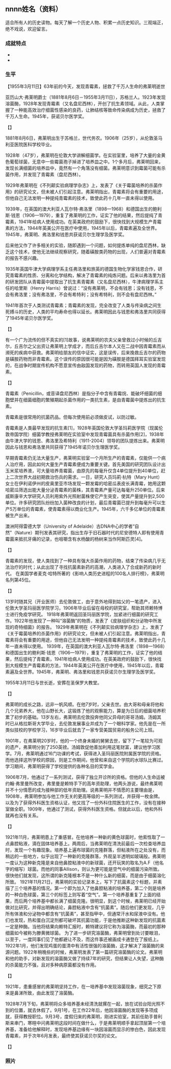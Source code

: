 ## nnnn姓名（资料）

适合所有人的历史读物。每天了解一个历史人物、积累一点历史知识。三观端正，绝不戏说，欢迎留言。  

### 成就特点

- ​
- ​


### 生平

【1955年3月11日】63年前的今天，发现青霉素，拯救了千万人生命的弗莱明逝世



亚历山大·弗莱明爵士（1881年8月6日－1955年3月11日），苏格兰人。1923年发现溶菌酶，1928年发现青霉素（又名盘尼西林），开创了抗生素领域。从此，人类掌握了一种能高效治疗细菌性感染的良药，让肺结核等致命传染病成为历史，拯救了千万人生命。1945年，获诺贝尔医学奖。



【】

1881年8月6日，弗莱明出生于苏格兰，世代务农。1906年（25岁），从伦敦圣马利亚医院医科学校毕业。



1928年（47岁），弗莱明在伦敦大学讲解细菌学。在实验室里，培养了大量的金黄色葡萄球菌，无意中一些霉菌孢子掉进了培养皿之中。1个多月后，弗莱明回来，发现长满细菌的培养皿中，竟然有一个角落没有细菌。弗莱明意识到霉菌可能有杀菌作用，并发现了青霉素（盘尼西林）。







1929年弗莱明在《不列颠实验病理学杂志》上，发表了《关于霉菌培养的杀菌作用》的研究论文，但未被人们引起注意。弗莱明指出，青霉素将会有重要的用途，但他自己无法发明一种提纯青霉素的技术，致使此药十几年一直未得以使用。

1939年，在英国的澳大利亚人瓦尔特·弗洛里（1898—1968）和德国出生的鲍利斯·钱恩（1906—1979），重复了弗莱明的工作，证实了他的结果，然后提纯了青霉素，1941年给病人使用成功。在英美政府的鼓励下，很快找到大规模生产青霉素的方法，1944年英美公开在医疗中使用，1945年以后，青霉素遍及全世界。1945年，弗莱明、弗洛里和钱恩共获诺贝尔生理学及医学奖。



后来他又作了许多相关的实验，随即遇到一个问题，如何提炼单纯的盘尼西林，缺乏这个技术，使他无法继续观察研究，随着磺胺类药物的出现，人们普遍对青霉素的报告不感兴趣。

1935年英国牛津大学病理学系主任弗洛里和旅英的德国生物化学家钱恩合作，研究青霉素的性质、分离和化学结构，解决了青霉素的纯炼问题。后来以弗洛里为首的研发团队从青霉菌中提取出了抗生素青霉素（又名盘尼西林），牛津病理学系主任的哈里斯（Henry Harris）曾说过：“没有弗莱明，不会有钱恩；没有钱恩，不会有弗洛里；没有弗洛里，不会有希特利；没有希特利，则不会有盘尼西林。”

1941年首次于人类测试青霉素；青霉素的发现，完全改变了人类与传染病之间生死搏斗的历史，人类的平均寿命也得以延长。弗莱明因此与钱恩和弗洛里共同获得了1945年诺贝尔医学奖。

【】

有一个广为流传的但不真实的[1]故事，说弗莱明的农夫父亲曾救过小时候的丘吉尔，丘吉尔之父出资让弗莱明上学成才，而后丘吉尔本人又在二战中因青霉素而从濒死的疾病中获救。弗莱明给朋友的信中证实，这是误传，后来挽救丘吉尔的药物是磺胺药物而非青霉素。这个误传的原因很可能是因为磺胺是德国拜耳实验室发现的，在战争时期宣传机构不愿意宣传由敌国发现的药物，而转用英国人发现的青霉素。

【】

青霉素（Penicillin，或音译盘尼西林）是指分子中含有青霉烷、能破坏细菌的细胞壁并在细菌细胞的繁殖期起杀菌作用的一类抗生素，是由青霉菌中提炼出的抗生素。

青霉素是很常用的抗菌药品。但每次使用前必须做皮试，以防过敏。

青霉素是人类最早发现的抗生素[1]，1928年英国伦敦大学圣玛莉医学院（现属伦敦帝国学院）细菌学教授弗莱明在实验室中发现青霉菌具有杀菌作用[2]，1938年由牛津大学的钱恩、弗洛里及希特利（1911-2004）领导的团队提炼出来。弗莱明因此与钱恩和弗洛里共同获得了1945年诺贝尔生理医学奖。

早期青霉素仍无法大量生产，弗莱明实验室一个月所生产的青霉素，仅能供一个病人治疗用，因此如何大量生产青霉素便成为重要关键。首先美国的研究团队设计出玉米浆培养液，可大量培养青霉菌，由原先的每毫升仅含4单位提升到40单位，赶上二次世界大战初期救治伤兵的需求。一日，研究人员玛莉·杭特（Mary Hunt）女士在伊利诺伊州的皮奥里亚市场发现一颗发霉的哈密瓜表皮长满青霉，她用这颗哈密瓜筛选出能大量分泌青霉素的菌株，其青霉素产量可达每毫升250单位。后来威斯康辛大学研究人员利用紫外光照射菌株使它产生突变，使其产量提升到2,500单位。许多研究团队纷纷加入菌种改良的计划，最后青霉菌已提升到每毫升可以生产5万单位的青霉素，使青霉素得以商业化生产。1945年，六千多亿单位的青霉素被生产出来。

澳洲阿得雷德大学（University of Adelaide）古DNA中心的学者“自然”（Nature）期刊发表其研究，指出生存于旧石器时代的尼安德特人即有使用青霉菌来抵抗牙痛的记录，也咀嚼含有水杨酸的杨树来当作阿斯匹灵[4]。

【】

青霉素的发现，使人类找到了一种具有强大杀菌作用的药物，结束了传染病几乎无法治疗的时代；从此出现了寻找抗菌素新药的高潮，人类进入了合成新药的新时代。
在美国学者麦克·哈特所著的《影响人类历史进程的100名人排行榜》，弗莱明名列第45位。

【】

13岁时随其兄（开业医师）去伦敦做工，由于意外地得到姑父的一笔遗产，进入伦敦大学圣玛丽医学院学习，1906年毕业后留在母校的研究室，帮助其师赖特博士进行免疫学研究。
1918年弗莱明返回圣玛丽医学院，加紧进行细菌的研究工作。1922年他发现了一种叫“溶菌酶”的物质，发表了《皮肤组织和分泌物中所发现的奇特细菌》的报告。
1929年弗莱明在《不列颠实验病理学杂志》上，发表了《关于霉菌培养的杀菌作用》的研究论文，但未被人们引起注意。弗莱明指出，青霉素将会有重要的用途，但他自己无法发明一种提纯青霉素的技术，致使此药十几年一直未得以使用。
1939年，在英国的澳大利亚人瓦尔特·弗洛里（1898—1968）和德国出生的鲍利斯·钱恩（1906—1979），重复了弗莱明的工作，证实了他的结果，然后提纯了青霉素，1941年给病人使用成功。在英美政府的鼓励下，很快找到大规模生产青霉素的方法，1944年英美公开在医疗中使用，1945年以后，青霉素遍及全世界。1945年，弗莱明、弗洛里和钱恩共获诺贝尔生理学及医学奖。



1955年3月11日与世长逝，安葬在圣保罗大教堂。

【】

弗莱明的成长之路，远非一帆风顺。在他7岁时，父亲去世。由大哥和母亲将他和几个兄弟养大，他在山野长大，这锻炼了他的观察能力，算是为日后的细菌培养积累了初步的基础。13岁左右，弗莱明去伦敦投奔他同父异母的哥哥汤姆。汤姆其时已从格拉斯哥大学毕业，去伦敦发展事业并成为了一个眼科学家。他先是在一所类似技校的学校学习，16岁毕业后就去了一家专营美国贸易的船务公司上班。

1901年，在弗莱明20岁时，他的一个终身未婚的舅舅去世，留下了一笔较为可观的遗产，弗莱明分到了250英镑。汤姆敦促他善加利用这笔财富，建议他学习医学。7月，弗莱明通过16门功课的考试，获得进入圣玛丽医院附属医学院的资格。而他选择这所学校的原因，则是工作期间，他曾和来自这个学院的水球队比赛过。学习期间，弗莱明获得了学校提供的各种名目的奖学金。

1906年7月，他通过了一系列测试，获得了独立开诊所的资格。但他的人生命运被约翰·弗里曼所改变，弗里曼是赖特手下的高年资助理，他两头游说，最终弗莱明并不十分情愿的成为接种部的低年资助理。说弗莱明并不情愿的主要理由是，1908年，弗莱明参加与他工作无关的更高等级的一系列测试，并获得一枚金牌。以及为了获得外科医生资格认证，他又找了一份外科住院医生的工作，没有在接种室做全职。1909年，他通过了测试，获得外科医生资格。但就此以后，他和外科就再也没有关系。

【】

1921年11月，弗莱明患上了重感冒。在他培养一种新的黄色球菌时，他索性取了一点鼻腔粘液，滴在固体培养基上。两周后，当弗莱明在清洗前最后一次检查培养皿时，发现一个有趣现象。培养基上遍布球菌的克隆群落，但粘液所在之处没有，而稍远的一些地方，似乎出现了一种新的克隆群落，外观呈半透明如玻璃般。弗莱明一度认为这种新克隆是来自他鼻腔粘液中的新球菌，还开玩笑的取名为A.F（他名字的缩写）球菌。而他的同事Allison，则认为更可能是空气中的细菌污染所致。很快他们就发现，这所谓的新克隆根本不是一种什么新的细菌，而是由于细菌溶化所致。
1921年11月21日，弗莱明的实验记录本上，写下了抗菌素这个标题，并素描了三个培养基的情况。第一个即为加入了他鼻腔粘液的培养基，第二个则是培养的一种白色球菌，第三个的标签上则写着“空气”。第一个培养基重复了上面的结果，而后两个培养基中都长满了细菌克隆。很明显，到这个时候，弗莱明已经开始做对比研究，并得出明确结论，鼻腔粘液中含有“抗菌素”。随后他们更发现，几乎所有体液和分泌物中都含有“抗菌素”，甚至指甲中，但通常汗水和尿液中没有。他们也发现，热和蛋白沉淀剂都可破坏其抗菌功能，于是他推断这种新发现的抗菌素一定是种酶。当他将结果向赖特汇报时，赖特建议将它称为溶菌酶，而最初的那种细菌如今被称为滕黄微球菌。
为了进一步研究溶菌酶，弗莱明曾到处讨要眼泪，以至于，一度同事们见了他都避让不及，而这件事还被画成卡通登在了报纸上。1922年1月，他们发现鸡蛋的蛋清中有活性很强的溶菌酶，这才解决了溶菌酶的来源问题。1922年稍晚些的时候，弗莱明发表了第一篇研究溶菌酶的论文。弗莱明和他的助手，对新发现的溶菌酶又做了持续7年的研究，但结果让人失望，这种酶的杀菌能力不强，且对多种病原菌都没有作用。

【】

1921年，患重感冒的弗莱明坚持工作，在一培养基中发现溶菌现象，细究之下原来是鼻涕所致，由此发现了溶菌酶。

1928年7月下旬，弗莱明将众多培养基未经清洗就摞在一起，放在试验台阳光照不到的位置，就去休假了。9月1号，在工作22年后，他因溶菌酶的发现等多项成就，获得教授职位。9月3号，度假归来的弗莱明，刚进实验室，其前任助手普利斯来串门，寒暄中问弗莱明这段时间在做什么，于是弗莱明顺手拿起顶层第一个培养基，准备给他解释时，发现培养基边缘有一块因溶菌而显示的惨白色，因此发现青霉素，并于次年6月发表，最终使其获诺贝尔奖的论文。

【】

### 照片

